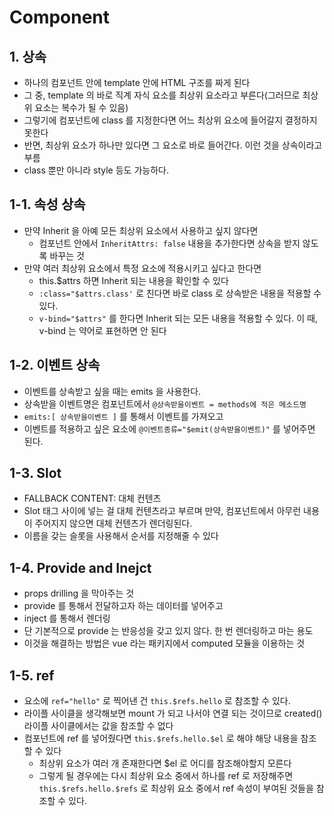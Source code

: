 # Component

## 1. 상속

- 하나의 컴포넌트 안에 template 안에 HTML 구조를 짜게 된다
- 그 중, template 의 바로 직계 자식 요소를 최상위 요소라고 부른다(그러므로 최상위 요소는 복수가 될 수 있음)
- 그렇기에 컴포넌트에 class 를 지정한다면 어느 최상위 요소에 들어갈지 결정하지 못한다
- 반면, 최상위 요소가 하나만 있다면 그 요소로 바로 들어간다. 이런 것을 상속이라고 부름
- class 뿐만 아니라 style 등도 가능하다.

## 1-1. 속성 상속

- 만약 Inherit 을 아예 모든 최상위 요소에서 사용하고 싶지 않다면
  - 컴포넌트 안에서 `InheritAttrs: false` 내용을 추가한다면 상속을 받지 않도록 바꾸는 것
- 만약 여러 최상위 요소에서 특정 요소에 적용시키고 싶다고 한다면
  - this.$attrs 하면 Inherit 되는 내용을 확인할 수 있다
  - `:class="$attrs.class'` 로 친다면 바로 class 로 상속받은 내용을 적용할 수 있다.
  - `v-bind="$attrs"` 를 한다면 Inherit 되는 모든 내용을 적용할 수 있다. 이 때, v-bind 는 약어로 표현하면 안 된다

## 1-2. 이벤트 상속

- 이벤트를 상속받고 싶을 때는 emits 을 사용한다.
- 상속받을 이벤트명은 컴포넌트에서 `@상속받을이벤트 = methods에 적은 메소드명`
- `emits:[ 상속받을이벤트 ]` 를 통해서 이벤트를 가져오고
- 이벤트를 적용하고 싶은 요소에 `@이벤트종류="$emit(상속받을이벤트)"` 를 넣어주면 된다.

## 1-3. Slot

- FALLBACK CONTENT: 대체 컨텐츠
- Slot 태그 사이에 넣는 걸 대체 컨텐츠라고 부르며 만약, 컴포넌트에서 아무런 내용이 주어지지 않으면 대체 컨텐츠가 렌더링된다.
- 이름을 갖는 슬롯을 사용해서 순서를 지정해줄 수 있다

## 1-4. Provide and Inejct

- props drilling 을 막아주는 것
- provide 를 통해서 전달하고자 하는 데이터를 넣어주고
- inject 를 통해서 렌더링
- 단 기본적으로 provide 는 반응성을 갖고 있지 않다. 한 번 렌더링하고 마는 용도
- 이것을 해결하는 방법은 vue 라는 패키지에서 computed 모듈을 이용하는 것

## 1-5. ref

- 요소에 `ref="hello"` 로 찍어낸 건 `this.$refs.hello` 로 참조할 수 있다.
- 라이플 사이클을 생각해보면 mount 가 되고 나서야 연결 되는 것이므로 created() 라이플 사이클에서는 값을 참조할 수 없다
- 컴포넌트에 ref 를 넣어줬다면 `this.$refs.hello.$el` 로 해야 해당 내용을 참조할 수 있다
  - 최상위 요소가 여러 개 존재한다면 $el 로 어디를 참조해야할지 모른다
  - 그렇게 될 경우에는 다시 최상위 요소 중에서 하나를 ref 로 저장해주면 `this.$refs.hello.$refs` 로 최상위 요소 중에서 ref 속성이 부여된 것들을 참조할 수 있다.
